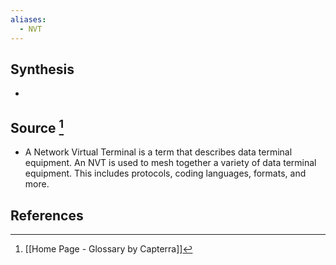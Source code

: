 ```yaml
---
aliases:
  - NVT
---
```

## Synthesis
- 
## Source [^1]
- A Network Virtual Terminal is a term that describes data terminal equipment. An NVT is used to mesh together a variety of data terminal equipment. This includes protocols, coding languages, formats, and more.
## References

[^1]: [[Home Page - Glossary by Capterra]]